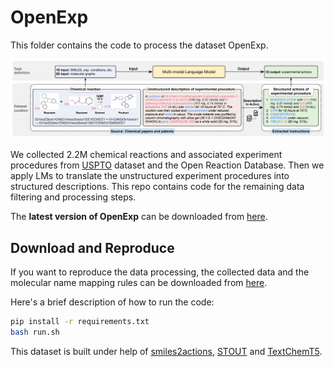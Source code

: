 # OpenExp

This folder contains the code to process the dataset OpenExp.

![fig1](../figures/openexp.jpg)

We collected 2.2M chemical reactions and associated experiment procedures from [USPTO](https://figshare.com/articles/dataset/Chemical_reactions_from_US_patents_1976-Sep2016_/5104873) dataset and the Open Reaction Database. Then we apply LMs to translate the unstructured experiment procedures into structured descriptions. This repo contains code for the remaining data filtering and processing steps.

The **latest version of OpenExp** can be downloaded from [here](https://osf.io/3dv4k).

## Download and Reproduce

If you want to reproduce the data processing, the collected data and the molecular name mapping rules can be downloaded from [here](https://osf.io/gzqa7).

Here's a brief description of how to run the code:

```bash
pip install -r requirements.txt
bash run.sh
```

This dataset is built under help of [smiles2actions](https://github.com/rxn4chemistry/smiles2actions), [STOUT](https://github.com/Kohulan/Smiles-TO-iUpac-Translator) and [TextChemT5](https://github.com/GT4SD/multitask_text_and_chemistry_t5).